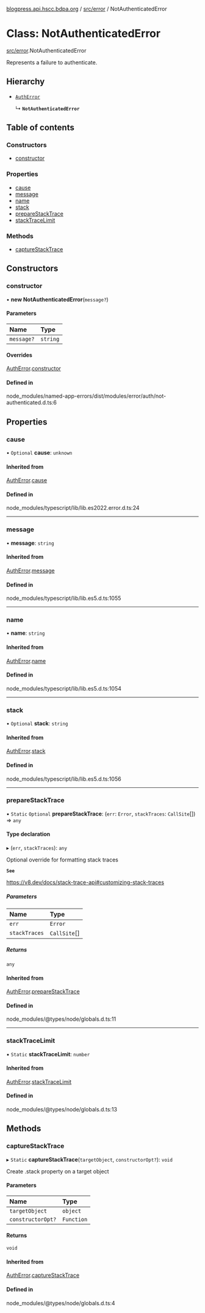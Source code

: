 [blogpress.api.hscc.bdpa.org](../README.md) / [src/error](../modules/src_error.md) / NotAuthenticatedError

# Class: NotAuthenticatedError

[src/error](../modules/src_error.md).NotAuthenticatedError

Represents a failure to authenticate.

## Hierarchy

- [`AuthError`](src_error.AuthError.md)

  ↳ **`NotAuthenticatedError`**

## Table of contents

### Constructors

- [constructor](src_error.NotAuthenticatedError.md#constructor)

### Properties

- [cause](src_error.NotAuthenticatedError.md#cause)
- [message](src_error.NotAuthenticatedError.md#message)
- [name](src_error.NotAuthenticatedError.md#name)
- [stack](src_error.NotAuthenticatedError.md#stack)
- [prepareStackTrace](src_error.NotAuthenticatedError.md#preparestacktrace)
- [stackTraceLimit](src_error.NotAuthenticatedError.md#stacktracelimit)

### Methods

- [captureStackTrace](src_error.NotAuthenticatedError.md#capturestacktrace)

## Constructors

### constructor

• **new NotAuthenticatedError**(`message?`)

#### Parameters

| Name | Type |
| :------ | :------ |
| `message?` | `string` |

#### Overrides

[AuthError](src_error.AuthError.md).[constructor](src_error.AuthError.md#constructor)

#### Defined in

node_modules/named-app-errors/dist/modules/error/auth/not-authenticated.d.ts:6

## Properties

### cause

• `Optional` **cause**: `unknown`

#### Inherited from

[AuthError](src_error.AuthError.md).[cause](src_error.AuthError.md#cause)

#### Defined in

node_modules/typescript/lib/lib.es2022.error.d.ts:24

___

### message

• **message**: `string`

#### Inherited from

[AuthError](src_error.AuthError.md).[message](src_error.AuthError.md#message)

#### Defined in

node_modules/typescript/lib/lib.es5.d.ts:1055

___

### name

• **name**: `string`

#### Inherited from

[AuthError](src_error.AuthError.md).[name](src_error.AuthError.md#name)

#### Defined in

node_modules/typescript/lib/lib.es5.d.ts:1054

___

### stack

• `Optional` **stack**: `string`

#### Inherited from

[AuthError](src_error.AuthError.md).[stack](src_error.AuthError.md#stack)

#### Defined in

node_modules/typescript/lib/lib.es5.d.ts:1056

___

### prepareStackTrace

▪ `Static` `Optional` **prepareStackTrace**: (`err`: `Error`, `stackTraces`: `CallSite`[]) => `any`

#### Type declaration

▸ (`err`, `stackTraces`): `any`

Optional override for formatting stack traces

**`See`**

https://v8.dev/docs/stack-trace-api#customizing-stack-traces

##### Parameters

| Name | Type |
| :------ | :------ |
| `err` | `Error` |
| `stackTraces` | `CallSite`[] |

##### Returns

`any`

#### Inherited from

[AuthError](src_error.AuthError.md).[prepareStackTrace](src_error.AuthError.md#preparestacktrace)

#### Defined in

node_modules/@types/node/globals.d.ts:11

___

### stackTraceLimit

▪ `Static` **stackTraceLimit**: `number`

#### Inherited from

[AuthError](src_error.AuthError.md).[stackTraceLimit](src_error.AuthError.md#stacktracelimit)

#### Defined in

node_modules/@types/node/globals.d.ts:13

## Methods

### captureStackTrace

▸ `Static` **captureStackTrace**(`targetObject`, `constructorOpt?`): `void`

Create .stack property on a target object

#### Parameters

| Name | Type |
| :------ | :------ |
| `targetObject` | `object` |
| `constructorOpt?` | `Function` |

#### Returns

`void`

#### Inherited from

[AuthError](src_error.AuthError.md).[captureStackTrace](src_error.AuthError.md#capturestacktrace)

#### Defined in

node_modules/@types/node/globals.d.ts:4
